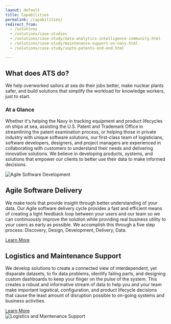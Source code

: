```yaml
---
layout: default
title: Capabilities
permalink: /capabilities/
redirect_from:
  - /solutions
  - /solutions/case-studies
  - /solutions/case-study/data-analytics-intelligence-community.html
  - /solutions/case-study/maintenance-support-us-navy.html
  - /solutions/case-study/uspto-patents-end-end.html

---
```

<article class="hero hero--capabilities">
    <div class="hero__content hero__content--short">
        <h2 class="hero__title">What does ATS do?</h2>
        <p class="hero__summary">We help overworked sailors at sea do their jobs better, make nuclear plants safer, and build solutions that simplify the workload for knowledge workers, just to start.</p>    
    </div>
</article>

<section class="capabilities-intro">
    <article>
        <h3>At a Glance</h3>
        <p>
            Whether it's helping the Navy in tracking equipment and product lifecycles on ships at sea, assisting the U.S. Patent and Trademark Office in streamlining the patent examination process, or helping those in private industry with unique software solutions, our first-class team of logisticians, software developers, designers, and project managers are experienced in collaborating with customers to understand their needs and delivering innovative solutions. We believe in developing products, systems, and solutions that empower our clients to better use their data to make informed decisions.
        </p>
    </article>
</section>

<div class="capabilities-inverse">
    <section class="capabilities-software">
        <article class="">
            <img src="{{ site.baseurl }}/assets/images/icon-software-dev.png" alt="Agile Software Development">
        </article>
        <article class="">
            <h2>Agile Software Delivery</h2>
            <p>
                We make tools that provide insight through better understanding of your data. Our Agile software delivery cycle provides a fast and efficient means of creating a tight feedback loop between your users and our team so we can continuously improve the solution while providing real business utility to your users as early as possible. We accomplish this through a five step process: Discovery, Design, Development, Delivery, Data.
            </p>
            <a href="{{ site.baseurl }}/software-development" class="button button--outline">Learn More</a>
        </article>
    </section>
</div>

<section class="capabilities-msg">
    <article class="">
        <h2>Logistics and Maintenance Support</h2>
        <p>We develop solutions to create a connected view of interdependent, yet disparate datasets, to fix data problems, identify failing parts, and designing custom dashboards to keep your finger on the pulse of the system.  This creates a robust and informative stream of data to help you and your team make important logistical, configuration, and product lifecycle decisions that cause the least amount of disruption possible to on-going systems and business activities.</p>
        <a href="{{ site.baseurl }}/maintenance-support" class="button button--outline">Learn More</a>
    </article>
    <article>
        <img src="{{ site.baseurl }}/assets/images/icon-msg.png" alt="Logistics and Maintenance Support">
    </article>
</section>


